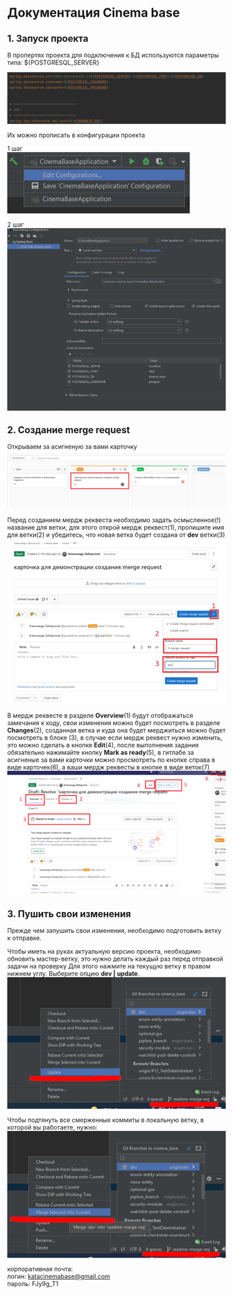 # Документация Cinema base
## 1. Запуск проекта

В пропертях проекта для подключения к БД используются параметры типа: ${POSTGRESQL_SERVER}

![img.png](src/main/resources/static/images/git_tutor/db_parameters.png)

Их можно прописать в конфигурации проекта

1 шаг  
![img_1.png](src/main/resources/static/images/git_tutor/start_project_1.png)

2 шаг  
![img.png](src/main/resources/static/images/git_tutor/start_project_2.png)

## 2. Создание merge request

Открываем за асигненую за вами карточку  
![img.png](src/main/resources/static/images/git_tutor/img.png)

Перед созданием мердж реквеста необходимо задать осмысленное(!) название для ветки, 
для этого открой мердж реквест(1), пропишите имя для ветки(2) и убедитесь, 
что новая ветка будет создана от **dev** ветки(3)
![img_2.png](src/main/resources/static/images/git_tutor/img_2.png)

В мердж реквесте в разделе **Overview**(1) будут отображаться замечания к коду, 
свои изменения можно будет посмотреть в разделе **Changes**(2), 
созданная ветка и куда она будет мерджиться можно будет посмотреть в блоке (3), 
в случае если мердж реквест нужно изменить, это можно сделать в кнопке **Edit**(4), 
после выполнения задания обязательно нажимайте кнопку **Mark as ready**(5), 
в гитлабе за асигненые за вами карточки можно просмотреть по кнопке справа в виде 
карточек(6), а ваши мердж реквесты в кнопке в виде веток(7)
![img_3.png](src/main/resources/static/images/git_tutor/img_3.png)

## 3. Пушить свои изменения
Прежде чем запушить свои изменения, необходимо подготовить ветку к отправке.

Чтобы иметь на руках актуальную версию проекта, необходимо обновить мастер-ветку, 
это нужно делать каждый раз перед отправкой задачи на проверку
Для этого нажмите на текущую ветку в правом нижнем углу. Выберите опцию **dev | update**.
![img_6.png](src/main/resources/static/images/git_tutor/img_6.png)

Чтобы подтянуть все смерженные коммиты в локальную ветку, в которой вы работаете, нужно:
![img_7.png](src/main/resources/static/images/git_tutor/img_7.png)


[comment]: <> (   пока вы работали в своей ветке.)


корпоративная почта:  
логин: katacinemabase@gmail.com  
пароль: FJy9g_T1 